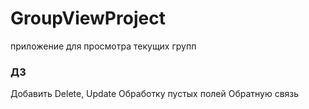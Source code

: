 # GroupViewProject
приложение для просмотра текущих групп


### ДЗ 
Добавить Delete, Update 
Обработку пустых полей
Обратную связь 
